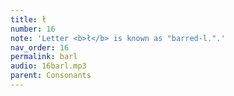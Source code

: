 ```yaml
---
title: ł
number: 16
note: 'Letter <b>ł</b> is known as "barred-l.".'
nav_order: 16
permalink: barl
audio: 16barl.mp3
parent: Consonants
---
```

